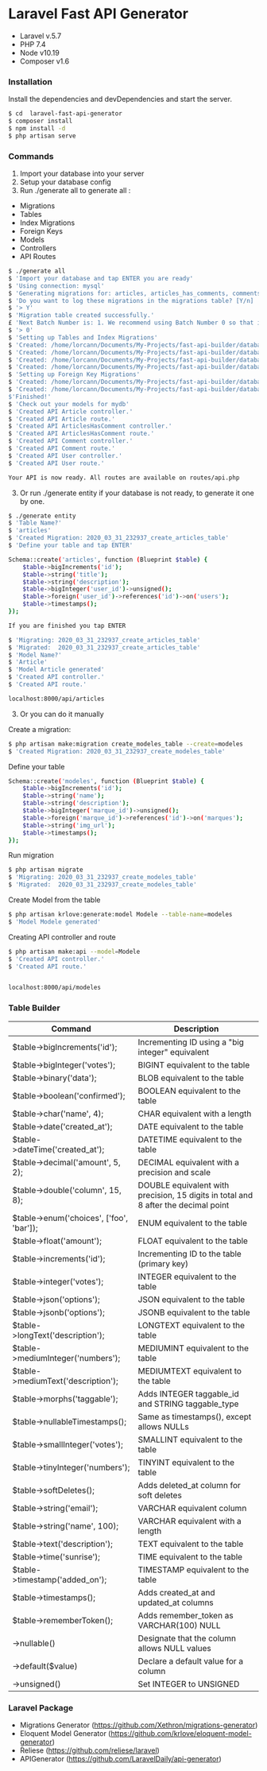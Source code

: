 # Laravel Fast API Generator

  - Laravel v.5.7
  - PHP 7.4
  - Node v10.19
  - Composer v1.6

### Installation

Install the dependencies and devDependencies and start the server.

```sh
$ cd  laravel-fast-api-generator
$ composer install
$ npm install -d
$ php artisan serve
```

### Commands

1) Import your database into your server
2) Setup your database config
3) Run ./generate all to generate all :
- Migrations
- Tables
- Index Migrations
- Foreign Keys
- Models
- Controllers
- API Routes 

```sh
$ ./generate all
$ 'Import your database and tap ENTER you are ready'
$ 'Using connection: mysql'
$ 'Generating migrations for: articles, articles_has_comments, comments, users'
$ 'Do you want to log these migrations in the migrations table? [Y/n] :'
$ '> Y'
$ 'Migration table created successfully.'
£ 'Next Batch Number is: 1. We recommend using Batch Number 0 so that it becomes the "first" migration [Default: 0] :'
$ '> 0'
$ 'Setting up Tables and Index Migrations'
$ 'Created: /home/lorcann/Documents/My-Projects/fast-api-builder/database/migrations/2020_04_03_195738_create_articles_table.php'
$ 'Created: /home/lorcann/Documents/My-Projects/fast-api-builder/database/migrations/2020_04_03_195738_create_articles_has_comments_table.php'
$ 'Created: /home/lorcann/Documents/My-Projects/fast-api-builder/database/migrations/2020_04_03_195738_create_comments_table.php'
$ 'Created: /home/lorcann/Documents/My-Projects/fast-api-builder/database/migrations/2020_04_03_195738_create_users_table.php'
$ 'Setting up Foreign Key Migrations'
$ 'Created: /home/lorcann/Documents/My-Projects/fast-api-builder/database/migrations/2020_04_03_195739_add_foreign_keys_to_articles_table.php'
$ 'Created: /home/lorcann/Documents/My-Projects/fast-api-builder/database/migrations/2020_04_03_195739_add_foreign_keys_to_articles_has_comments_table.php'
$'Finished!'
$ 'Check out your models for mydb' 
$ 'Created API Article controller.'
$ 'Created API Article route.'
$ 'Created API ArticlesHasComment controller.'
$ 'Created API ArticlesHasComment route.'
$ 'Created API Comment controller.'
$ 'Created API Comment route.'
$ 'Created API User controller.'
$ 'Created API User route.'

Your API is now ready. All routes are available on routes/api.php
```

3) Or run ./generate entity if your database is not ready, to generate it one by one.

```sh
$ ./generate entity
$ 'Table Name?'
$ 'articles'
$ 'Created Migration: 2020_03_31_232937_create_articles_table'
$ 'Define your table and tap ENTER'

Schema::create('articles', function (Blueprint $table) {
    $table->bigIncrements('id');
    $table->string('title');
    $table->string('description');
    $table->bigInteger('user_id')->unsigned();
    $table->foreign('user_id')->references('id')->on('users');
    $table->timestamps();
});

If you are finished you tap ENTER

$ 'Migrating: 2020_03_31_232937_create_articles_table'
$ 'Migrated:  2020_03_31_232937_create_articles_table'
$ 'Model Name?'
$ 'Article'
$ 'Model Article generated'
$ 'Created API controller.'
$ 'Created API route.'

localhost:8000/api/articles
```

3) Or you can do it manually


Create a migration:
```sh
$ php artisan make:migration create_modeles_table --create=modeles
$ 'Created Migration: 2020_03_31_232937_create_modeles_table'
```

Define your table
```sh
Schema::create('modeles', function (Blueprint $table) {
    $table->bigIncrements('id');
    $table->string('name');
    $table->string('description');
    $table->bigInteger('marque_id')->unsigned();
    $table->foreign('marque_id')->references('id')->on('marques');
    $table->string('img_url');
    $table->timestamps();
});
```

Run migration
```sh
$ php artisan migrate
$ 'Migrating: 2020_03_31_232937_create_modeles_table'
$ 'Migrated:  2020_03_31_232937_create_modeles_table'
```

Create Model from the table
```sh
$ php artisan krlove:generate:model Modele --table-name=modeles
$ 'Model Modele generated'
```

Creating API controller and route
```sh
$ php artisan make:api --model=Modele
$ 'Created API controller.'
$ 'Created API route.'


localhost:8000/api/modeles
```


### Table Builder

| Command | Description |
| ------ | ------ |
| $table->bigIncrements('id'); | 	Incrementing ID using a "big integer" equivalent |
| $table->bigInteger('votes'); | 	BIGINT equivalent to the table |
| $table->binary('data'); | 	BLOB equivalent to the table |
| $table->boolean('confirmed'); | 	BOOLEAN equivalent to the table |
| $table->char('name', 4); | 	CHAR equivalent with a length |
| $table->date('created_at'); | 	DATE equivalent to the table |
| $table->dateTime('created_at'); | 	DATETIME equivalent to the table |
| $table->decimal('amount', 5, 2); | 	DECIMAL equivalent with a precision and scale |
| $table->double('column', 15, 8); | 	DOUBLE equivalent with precision, 15 digits in total and 8 after the decimal point |
| $table->enum('choices', ['foo', 'bar']); | 	ENUM equivalent to the table |
| $table->float('amount'); | 	FLOAT equivalent to the table |
| $table->increments('id'); | 	Incrementing ID to the table (primary key) |
| $table->integer('votes'); | 	INTEGER equivalent to the table |
| $table->json('options'); | 	JSON equivalent to the table |
| $table->jsonb('options'); | 	JSONB equivalent to the table |
| $table->longText('description'); | 	LONGTEXT equivalent to the table |
| $table->mediumInteger('numbers'); | 	MEDIUMINT equivalent to the table |
| $table->mediumText('description'); | 	MEDIUMTEXT equivalent to the table |
| $table->morphs('taggable'); | 	Adds INTEGER taggable_id and STRING taggable_type |
| $table->nullableTimestamps(); | 	Same as timestamps(), except allows NULLs |
| $table->smallInteger('votes'); | 	SMALLINT equivalent to the table |
| $table->tinyInteger('numbers'); | 	TINYINT equivalent to the table |
| $table->softDeletes(); | 	Adds deleted_at column for soft deletes |
| $table->string('email'); | 	VARCHAR equivalent column |
| $table->string('name', 100); | 	VARCHAR equivalent with a length |
| $table->text('description'); | 	TEXT equivalent to the table |
| $table->time('sunrise'); | 	TIME equivalent to the table |
| $table->timestamp('added_on'); | 	TIMESTAMP equivalent to the table |
| $table->timestamps(); | 	Adds created_at and updated_at columns |
| $table->rememberToken(); | 	Adds remember_token as VARCHAR(100) NULL |
| ->nullable() |	Designate that the column allows NULL values |
| ->default($value) |	Declare a default value for a column |
| ->unsigned() |	Set INTEGER to UNSIGNED |

### Laravel Package

 - Migrations Generator (https://github.com/Xethron/migrations-generator)
 - Eloquent Model Generator (https://github.com/krlove/eloquent-model-generator)
 - Reliese (https://github.com/reliese/laravel)
 - APIGenerator (https://github.com/LaravelDaily/api-generator)






